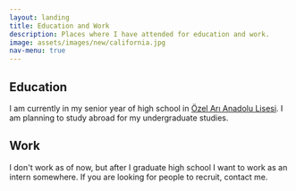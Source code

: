 ```yaml
---
layout: landing
title: Education and Work
description: Places where I have attended for education and work.
image: assets/images/new/california.jpg
nav-menu: true
---
```


<!-- Main -->
<div id="main" class="alt">

<!-- One -->
<section id="one">
	<div class="inner">

<!-- Content -->
<h2 id="content">
	Education
</h2>

<p>
	I am currently in my senior year of high school in <a href="https://ariokullari.k12.tr">Özel Arı Anadolu Lisesi</a>. I am planning to study abroad for my undergraduate studies. 
</p>

<h2 id="content">
	Work
</h2>

<p>
	I don't work as of now, but after I graduate high school I want to work as an intern somewhere. If you are looking for people to recruit, contact me.
</p>

</div>
</section>

</div>
